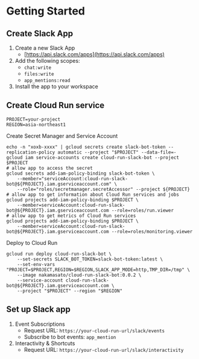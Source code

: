 # Getting Started

## Create Slack App

1. Create a new Slack App
    - [https://api.slack.com/apps](https://api.slack.com/apps)
1. Add the following scopes:
    - `chat:write`
    - `files:write`
    - `app_mentions:read`
1. Install the app to your workspace


## Create Cloud Run service


```
PROJECT=your-project
REGION=asia-northeast1
```

Create Secret Manager and Service Account

```shell
echo -n "xoxb-xxxx" | gcloud secrets create slack-bot-token --replication-policy automatic --project "$PROJECT" --data-file=-
gcloud iam service-accounts create cloud-run-slack-bot --project $PROJECT
# allow app to access the secret
gcloud secrets add-iam-policy-binding slack-bot-token \
    --member="serviceAccount:cloud-run-slack-bot@${PROJECT}.iam.gserviceaccount.com" \
    --role="roles/secretmanager.secretAccessor" --project ${PROJECT}
# allow app to get information about Cloud Run services and jobs
gcloud projects add-iam-policy-binding $PROJECT \
    --member=serviceAccount:cloud-run-slack-bot@${PROJECT}.iam.gserviceaccount.com --role=roles/run.viewer
# allow app to get metrics of Cloud Run services
gcloud projects add-iam-policy-binding $PROJECT \
    --member=serviceAccount:cloud-run-slack-bot@${PROJECT}.iam.gserviceaccount.com --role=roles/monitoring.viewer
```

Deploy to Cloud Run

```
gcloud run deploy cloud-run-slack-bot \
    --set-secrets SLACK_BOT_TOKEN=slack-bot-token:latest \
    --set-env-vars "PROJECT=$PROJECT,REGION=$REGION,SLACK_APP_MODE=http,TMP_DIR=/tmp" \
    --image nakamasato/cloud-run-slack-bot:0.0.2 \
    --service-account cloud-run-slack-bot@${PROJECT}.iam.gserviceaccount.com \
    --project "$PROJECT" --region "$REGION"
```

## Set up Slack app

1. Event Subscriptions
    - Request URL: `https://your-cloud-run-url/slack/events`
    - Subscribe to bot events: `app_mention`
1. Interactivity & Shortcuts
    - Request URL: `https://your-cloud-run-url/slack/interactivity`

